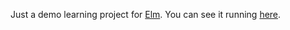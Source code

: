 Just a demo learning project for [Elm](https://elm-lang.org/). You can see it running [here](https://joat.me/app/downcounter/).
